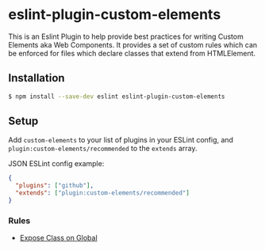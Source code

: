 # eslint-plugin-custom-elements

This is an Eslint Plugin to help provide best practices for writing Custom Elements aka Web Components. It provides a set of custom rules which can be enforced for files which declare classes that extend from HTMLElement.

## Installation

```sh
$ npm install --save-dev eslint eslint-plugin-custom-elements
```

## Setup

Add `custom-elements` to your list of plugins in your ESLint config, and `plugin:custom-elements/recommended` to the `extends` array.

JSON ESLint config example:
```json
{
  "plugins": ["github"],
  "extends": ["plugin:custom-elements/recommended"]
}
```

### Rules

 - [Expose Class on Global](./docs/rules/expose-class-on-global.md)
